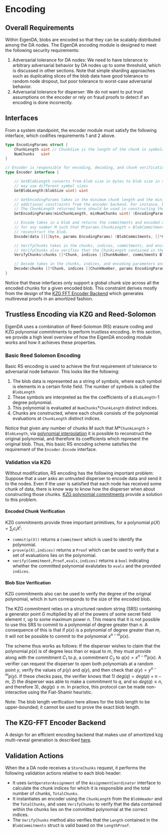 
# Encoding

## Overall Requirements

Within EigenDA, blobs are encoded so that they can be scalably distributed among the DA nodes. The EigenDA encoding module is designed to meet the following security requirements:
1. Adversarial tolerance for DA nodes: We need to have tolerance to arbitrary adversarial behavior by DA nodes up to some threshold, which is discussed in other sections. Note that simple sharding approaches such as duplicating slices of the blob data have good tolerance to random node dropout, but poor tolerance to worst-case adversarial behavior.
2. Adversarial tolerance for disperser: We do not want to put trust assumptions on the encoder or rely on fraud proofs to detect if an encoding is done incorrectly.

## Interfaces

From a system standpoint, the encoder module must satisfy the following interface, which codifies requirements 1 and 2 above.

```go
type EncodingParams struct {
	ChunkLength uint // ChunkSize is the length of the chunk in symbols
	NumChunks   uint
}

// Encoder is responsible for encoding, decoding, and chunk verification
type Encoder interface {

	// GetBlobLength converts from blob size in bytes to blob size in symbols. This is necessary because different encoder backends
	// may use different symbol sizes
	GetBlobLength(blobSize uint) uint

	// GetEncodingParams takes in the minimum chunk length and the minimum number of chunks and returns the encoding parameters given any
	// additional constraints from the encoder backend. For instance, both the ChunkLength and NumChunks must typically be powers of 2.
	// The ChunkLength returned here should be used in constructing the BlobHeader.
	GetEncodingParams(minChunkLength, minNumChunks uint) (EncodingParams, error)

	// Encode takes in a blob and returns the commitments and encoded chunks. The encoding will satisfy the property that
	// for any number M such that M*params.ChunkLength > BlobCommitments.Length, then any set of M chunks will be sufficient to
	// reconstruct the blob.
	Encode(data [][]byte, params EncodingParams) (BlobCommitments, []*Chunk, error)

	// VerifyChunks takes in the chunks, indices, commitments, and encoding parameters and returns an error if the chunks are invalid
	// VerifyChunks also verifies that the ChunkLength contained in the BlobCommitments is consistent with the LengthProof.
	VerifyChunks(chunks []*Chunk, indices []ChunkNumber, commitments BlobCommitments, params EncodingParams) error

	// Decode takes in the chunks, indices, and encoding parameters and returns the decoded blob
	Decode(chunks []*Chunk, indices []ChunkNumber, params EncodingParams, inputSize uint64) ([]byte, error)
}
```

Notice that these interfaces only support a global chunk size across all the encoded chunks for a given encoded blob. This constraint derives mostly from the design of the [KZG FFT Encoder Backend](#the-kzg-fft-encoder-backend) which generates multireveal proofs in an amortized fashion.


## Trustless Encoding via KZG and Reed-Solomon

EigenDA uses a combination of Reed-Solomon (RS) erasure coding and KZG polynomial commitments to perform trustless  encoding. In this section, we provide a high level overview of how the EigenDA encoding module works and how it achieves these properties.

### Basic Reed Solomon Encoding

Basic RS encoding is used to achieve the first requirement of tolerance to adversarial node behavior. This looks like the following:

1. The blob data is represented as a string of symbols, where each symbol is elements in a certain finite field. The number of symbols is called the `BlobLength`
2. These symbols are interpreted as the the coefficients of a `BlobLength`-1 degree polynomial.
3. This polynomial is evaluated at `NumChunks`*`ChunkLength` distinct indices.
4. Chunks are constructed, where each chunk consists of the polynomial evaluations at `ChunkLength` distinct indices.

Notice that given any number of chunks $M$ such that $M$*`ChunkLength` > `BlobLength`, via [polynomial interpolation](https://en.wikipedia.org/wiki/Polynomial_interpolation) it is possible to reconstruct the original polynomial, and therefore its coefficients which represent the original blob. Thus, this basic RS encoding scheme satisfies the requirement of the `Encoder.Encode` interface.

### Validation via KZG

Without modification, RS encoding has the following important problem: Suppose that a user asks an untrusted disperser to encode data and send it to the nodes. Even if the user is satisfied that each node has received some chunk of data, there is know way to know how the disperser when about constructing those chunks. [KZG polynomial commitments](https://dankradfeist.de/ethereum/2020/06/16/kate-polynomial-commitments.html) provide a solution to this problem.

#### Encoded Chunk Verification
KZG commitments provide three important primitives, for a polynomial $p(X) = \sum_{i}c_iX^i$:
- `commit(p(X))` returns a `Commitment` which is used to identify the polynomial.
- `prove(p(X),indices)` returns a `Proof` which can be used to verify that a set of evaluations lies on the polynomial.
- `verify(Commitment,Proof,evals,indices)` returns a `bool` indicating whether the committed polynomial evalutates to `evals` and the provided `indices`.

#### Blob Size Verification
KZG commitments also can be used to verify the degree of the original polynomial, which in turn corresponds to the size of the encoded blob.

The KZG commitment relies on a structured random string (SRS) containing a generator point $G$ multiplied by all of the powers of some secret field element $\tau$, up to some maximum power $n$. This means that it is not possible to use this SRS to commit to a polynomial of degree greater than $n$. A consequence of this is that if $p(x)$ is a polynomial of degree greater than $m$, it will not be possible to commit to the polynomial $x^{n-m}p(x)$.

The scheme thus works as follows: If the disperser wishes to claim that the polynomial $p(x)$ is of degree less than or equal to $m$, they must provide along with the commitment $C_1$ to $p$, a commitment $C_2$ to $q(x) = x^{n-m}p(x)$. A verifier can request the disperser to open both polynomials at a random point $y$, verify the values of $p(y)$ and $q(y)$, and then check that $q(y) = y^{n-m}p(y)$. If these checks pass, the verifier knows that 1) $deg(q) = deg(p) + n - m$, 2) the disperser was able to make a commitment to $q$, and so $deg(q) \le n$, and therefore 3), $deg(p) \le m$. In practice, this protocol can be made non-interactive using the Fiat-Shamir heuristic.

Note: The blob length verification here allows for the blob length to be upper-bounded; it cannot be used to prove the exact blob length.

## The KZG-FFT Encoder Backend

A design for an efficient encoding backend that makes use of amortized kzg multi-reveal generation is described [here](../../../design/encoding.md).

## Validation Actions

When the a DA node receives a `StoreChunks` request, it performs the following validation actions relative to each blob header:
- It uses `GetOperatorAssignment` of the `AssignmentCoordinator` interface to calculate the chunk indices for which it is responsible and the total number of chunks, `TotalChunks`.
- It instantiates an encoder using the `ChunkLength` from the `BlobHeader` and the `TotalChunks`, and uses `VerifyChunks` to verify that the data contained within the chunks lies on the committed polynomial at the correct indices.
- The `VerifyChunks` method also verifies that the `Length` contained in the `BlobCommitments` struct is valid based on the `LengthProof`.
